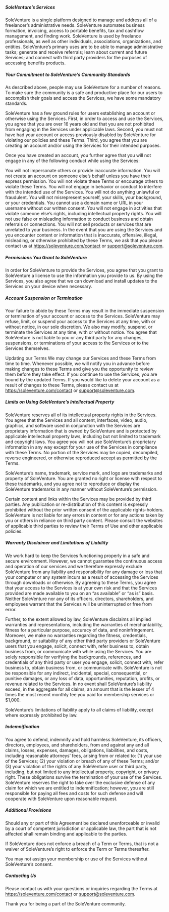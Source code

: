 ##### SoleVenture’s Services
SoleVenture is a single platform designed to manage and address all of a freelancer’s administrative needs. SoleVenture automates business formation, invoicing, access to portable benefits, tax and cashflow management, and finding work. SoleVenture is used by freelance professionals, as well as other individuals, associations, organizations, and entities. SoleVenture’s primary uses are to be able to manage administrative tasks; generate and receive referrals; learn about current and future Services; and connect with third party providers for the purposes of accessing benefits products.

##### Your Commitment to SoleVenture’s Community Standards
As described above, people may use SoleVenture for a number of reasons. To make sure the community is a safe and productive place for our users to accomplish their goals and access the Services, we have some mandatory standards.

SoleVenture has a few ground rules for users establishing an account or otherwise using the Services. First, in order to access and use the Services, you agree that you are over 16 years old and that you are not prohibited from engaging in the Services under applicable laws. Second, you must not have had your account or access previously disabled by SoleVenture for violating our policies and these Terms. Third, you agree that you are creating an account and/or using the Services for their intended purposes.

Once you have created an account, you further agree that you will not engage in any of the following conduct while using the Services:

You will not impersonate others or provide inaccurate information.
You will not create an account on someone else’s behalf unless you have their express permission.
You will not violate these Terms or encourage others to violate these Terms.
You will not engage in behavior or conduct to interfere with the intended use of the Services.
You will not do anything unlawful or fraudulent.
You will not misrepresent yourself, your skills, your background, or your credentials.
You cannot use a domain name or URL in your username without our written consent.
You will not engage in activities that violate someone else’s rights, including intellectual property rights.
You will not use false or misleading information to conduct business and obtain referrals or connections.
You will not sell products or services that are unrelated to your business.
In the event that you are using the Services and you encounter content or information that is inaccurate, offensive, illegal, misleading, or otherwise prohibited by these Terms, we ask that you please contact us at https://soleventure.com/contact or support@soleventure.com.

##### Permissions You Grant to SoleVenture
In order for SoleVenture to provide the Services, you agree that you grant to SoleVenture a license to use the information you provide to us. By using the Services, you also agree that we can download and install updates to the Services on your device when necessary.

##### Account Suspension or Termination
Your failure to abide by these Terms may result in the immediate suspension or termination of your account or access to the Services. SoleVenture may refuse, limit, or suspend your access to the Services at any time, with or without notice, in our sole discretion. We also may modify, suspend, or terminate the Services at any time, with or without notice. You agree that SoleVenture is not liable to you or any third party for any changes, suspensions, or terminations of your access to the Services or to the Services themselves.

Updating our Terms
We may change our Services and these Terms from time to time. Whenever possible, we will notify you in advance before making changes to these Terms and give you the opportunity to review them before they take effect. If you continue to use the Services, you are bound by the updated Terms. If you would like to delete your account as a result of changes to these Terms, please contact us at https://soleventure.com/contact or support@soleventure.com.

##### Limits on Using SoleVenture’s Intellectual Property
SoleVenture reserves all of its intellectual property rights in the Services. You agree that the Services and all content, interfaces, video, audio, graphics, and software used in conjunction with the Services are proprietary information that is owned by SoleVenture and is protected by applicable intellectual property laws, including but not limited to trademark and copyright laws. You agree you will not use SoleVenture’s proprietary information in any way except for your use of the Services in compliance with these Terms. No portion of the Services may be copied, decompiled, reverse engineered, or otherwise reproduced accept as permitted by the Terms.

SoleVenture’s name, trademark, service mark, and logo are trademarks and property of SoleVenture. You are granted no right or license with respect to these trademarks, and you agree not to reproduce or display the SoleVenture trademarks in any manner without SoleVenture’s permission.

Certain content and links within the Services may be provided by third parties. Any publication or re-distribution of this content is expressly prohibited without the prior written consent of the applicable rights-holders. SoleVenture is not liable for any errors in content or for any actions taken by you or others in reliance on third party content. Please consult the websites of applicable third parties to review their Terms of Use and other applicable policies.

##### Warranty Disclaimer and Limitations of Liability
We work hard to keep the Services functioning properly in a safe and secure environment. However, we cannot guarantee the continuous access and operation of our services and we therefore expressly exclude SoleVenture from any liability and responsibility for any damage or loss that your computer or any system incurs as a result of accessing the Services through downloads or otherwise. By agreeing to these Terms, you agree that your access to the Services is at your own risk and that the Services provided are made available to you on an “as available” or “as is” basis. Neither SoleVenture nor any of its officers, directors, shareholders, and employees warrant that the Services will be uninterrupted or free from error.

Further, to the extent allowed by law, SoleVenture disclaims all implied warranties and representations, including the warranties of merchantability, fitness for a particular purpose, accuracy of data, and noninfringement. Moreover, we make no warranties regarding the fitness, credentials, background, or suitability of any other third party providers or SoleVenture users that you engage, solicit, connect with, refer business to, obtain business from, or communicate with while using the Services. You are solely responsible for verifying the backgrounds, references, and credentials of any third party or user you engage, solicit, connect with, refer business to, obtain business from, or communicate with. SoleVenture is not be responsible for any indirect, incidental, special, consequential, or punitive damages, or any loss of data, opportunities, reputation, profits, or revenue related to the Services. In no event shall SoleVenture’s liability exceed, in the aggregate for all claims, an amount that is the lesser of 4 times the most recent monthly fee you paid for membership services or $1,000.

SoleVenture’s limitations of liability apply to all claims of liability, except where expressly prohibited by law.

##### Indemnification
You agree to defend, indemnify and hold harmless SoleVenture, its officers, directors, employees, and shareholders, from and against any and all claims, losses, expenses, damages, obligations, liabilities, and costs, including reasonable attorneys’ fees, arising from or related to: (1) your use of the Services; (2) your violation or breach of any of these Terms; and/or (3) your violation of the rights of any SoleVenture user or third party, including, but not limited to any intellectual property, copyright, or privacy right. These obligations survive the termination of your use of the Services. SoleVenture reserves the right to take over the exclusive defense of any claim for which we are entitled to indemnification; however, you are still responsible for paying all fees and costs for such defense and will cooperate with SoleVenture upon reasonable request.

##### Additional Provisions
Should any or part of this Agreement be declared unenforceable or invalid by a court of competent jurisdiction or applicable law, the part that is not affected shall remain binding and applicable to the parties.

If SoleVenture does not enforce a breach of a Term or Terms, that is not a waiver of SoleVenture’s right to enforce the Term or Terms thereafter.

You may not assign your membership or use of the Services without SoleVenture’s consent.

##### Contacting Us
Please contact us with your questions or inquiries regarding the Terms at https://soleventure.com/contact or support@soleventure.com.

Thank you for being a part of the SoleVenture community.